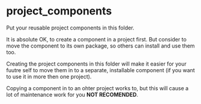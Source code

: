 # project_components
Put your reusable project components in this folder. 

It is absolute OK, to create a component in a project first. 
But consider to move the component to its own package, so others can install and use them too.


Creating the project components in this folder will make it easier for your fuutre self to move them in to a separate,  installable component 
(if you want to use it in more then one project). 

Copying a component in to an ohter project works to, but this will cause a
lot of maintenance work for you **NOT RECOMENDED**.


